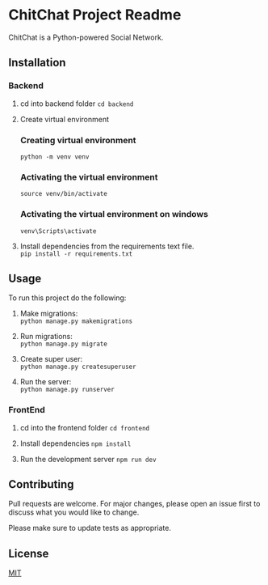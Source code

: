 # ChitChat Project Readme

ChitChat is a Python-powered Social Network.

## Installation

### Backend

1. cd into backend folder
    ```cd backend```

2. Create virtual environment
    ### Creating virtual environment
    ```python -m venv venv```

    ### Activating the virtual environment
    ```source venv/bin/activate```

    ### Activating the virtual environment on windows
    ```venv\Scripts\activate```

3. Install dependencies from the requirements text file.<br>
    ```pip install -r requirements.txt```



## Usage
To run this project do the following:

1. Make migrations:<br>
    ```python manage.py makemigrations```

2. Run migrations:<br>
    ```python manage.py migrate```

3. Create super user:<br>
    ```python manage.py createsuperuser```

4. Run the server:<br>
    ```python manage.py runserver```


### FrontEnd
1. cd into the frontend folder
```cd frontend```

2. Install dependencies
```npm install```

3. Run the development server
```npm run dev```



## Contributing

Pull requests are welcome. For major changes, please open an issue first
to discuss what you would like to change.

Please make sure to update tests as appropriate.

## License

[MIT](https://choosealicense.com/licenses/mit/)